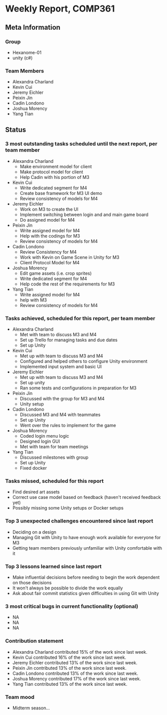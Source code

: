 # Weekly Report, COMP361

## Meta Information

### Group

 * Hexanome-01
 * unity (c#)

### Team Members

 * Alexandra Charland
 * Kevin Cui
 * Jeremy Eichler
 * Peixin Jin
 * Cadin Londono
 * Joshua Morency
 * Yang Tian

## Status

### 3 most outstanding tasks scheduled until the next report, per team member

 * Alexandra Charland
   * Make environment model for client
   * Make protocol model for client
   * Help Cadin with his portion of M3
 * Kevin Cui
   * Write dedicated segment for M4
   * Create base framework for M3 UI demo
   * Review consistency of models for M4
 * Jeremy Eichler
   * Work on M3 to create the UI
   * Implement switching between login and and main game board
   * Do assigned model for M4
 * Peixin Jin
   * Write assigned model for M4
   * Help with the codings for M3
   * Review consistency of models for M4
 * Cadin Londono
   * Review Consistency for M4
   * Work with Kevin on Game Scene in Unity for M3
   * Client Protocol Model for M4
 * Joshua Morency
   * Edit game assets (i.e. crop sprites)
   * Write dedicated segment for M4
   * Help code the rest of the requirements for M3
 * Yang Tian
   * Write assigned model for M4
   * help with M3
   * Review consistency of models for M4

### Tasks achieved, scheduled for this report, per team member

 * Alexandra Charland
   * Met with team to discuss M3 and M4
   * Set up Trello for managing tasks and due dates
   * Set up Unity
 * Kevin Cui
   * Met up with team to discuss M3 and M4
   * Configured and helped others to configure Unity environment 
   * Implemented input system and basic UI
 * Jeremy Eichler
   * Met up with team to discuss M3 and M4
   * Set up unity
   * Ran some tests and configurations in preparation for M3
 * Peixin Jin
   * Discussed with the group for M3 and M4
   * Unity setup
 * Cadin Londono
   * Discussed M3 and M4 with teammates
   * Set up Unity
   * Went over the rules to implement for the game
 * Joshua Morency
   * Coded login menu logic
   * Designed login GUI
   * Met with team for team meetings
 * Yang Tian
   * Discussed milestones with group
   * Set up Unity
   * Fixed docker

### Tasks missed, scheduled for this report

 * Find desired art assets
 * Correct use case model based on feedback (haven't received feedback yet)
 * Possibly missing some Unity setups or Docker setups

### Top 3 unexpected challenges encountered since last report

 * Deciding on a design
 * Managing Git with Unity to have enough work available for everyone for M3
 * Getting team members previously unfamiliar with Unity comfortable with it

### Top 3 lessons learned since last report

 * Make influential decisions before needing to begin the work dependent on those decisions
 * It won't always be possible to divide the work equally
 * Ask about fair commit statistics given difficulties in using Git with Unity

### 3 most critical bugs in current functionality (optional)

 * NA
 * NA
 * NA

### Contribution statement

 * Alexandra Charland contributed 15% of the work since last week.
 * Kevin Cui contributed 16% of the work since last week.
 * Jeremy Eichler contributed 13% of the work since last week.
 * Peixin Jin contributed 13% of the work since last week.
 * Cadin Londono contributed 13% of the work since last week.
 * Joshua Morency contributed 17% of the work since last week.
 * Yang Tian contributed 13% of the work since last week.

### Team mood

 * Midterm season...
